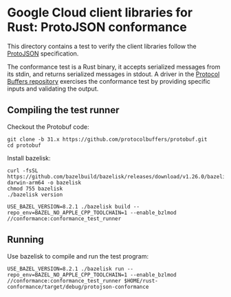 # Google Cloud client libraries for Rust: ProtoJSON conformance

This directory contains a test to verify the client libraries follow the
[ProtoJSON] specification.

The conformance test is a Rust binary, it accepts serialized messages from its
stdin, and returns serialized messages in stdout. A driver in the
[Protocol Buffers repository] exercises the conformance test by providing
specific inputs and validating the output.

## Compiling the test runner

Checkout the Protobuf code:

```shell
git clone -b 31.x https://github.com/protocolbuffers/protobuf.git
cd protobuf
```

Install bazelisk:

```shell
curl -fsSL https://github.com/bazelbuild/bazelisk/releases/download/v1.26.0/bazelisk-darwin-arm64 -o bazelisk
chmod 755 bazelisk
./bazelisk version
```

```shell
USE_BAZEL_VERSION=8.2.1 ./bazelisk build --repo_env=BAZEL_NO_APPLE_CPP_TOOLCHAIN=1 --enable_bzlmod  //conformance:conformance_test_runner
```

## Running

Use bazelisk to compile and run the test program:

```shell
USE_BAZEL_VERSION=8.2.1 ./bazelisk run --repo_env=BAZEL_NO_APPLE_CPP_TOOLCHAIN=1 --enable_bzlmod  //conformance:conformance_test_runner $HOME/rust-conformance/target/debug/protojson-conformance
```

[protocol buffers repository]: https://github.com/protocolbuffers/protobuf/blob/main/conformance/README.md
[protojson]: https://protobuf.dev/programming-guides/json/

